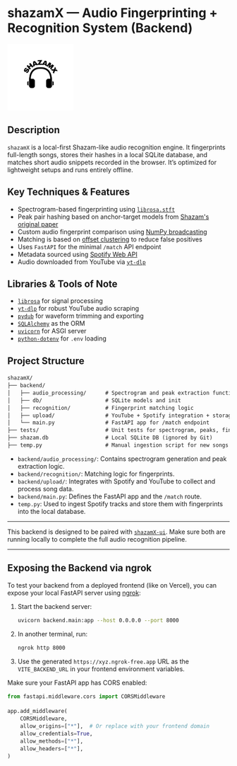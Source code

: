 # shazamX — Audio Fingerprinting + Recognition System (Backend)

<img src="https://raw.githubusercontent.com/yashwant1810/shazamX-ui/main/public/BlackSimpleMusicStudioLogo.png" alt="shazamX logo" width="150"/>

## Description

`shazamX` is a local-first Shazam-like audio recognition engine. It fingerprints full-length songs, stores their hashes in a local SQLite database, and matches short audio snippets recorded in the browser. It’s optimized for lightweight setups and runs entirely offline.

## Key Techniques & Features

- Spectrogram-based fingerprinting using [`librosa.stft`](https://librosa.org/doc/latest/generated/librosa.stft.html)
- Peak pair hashing based on anchor-target models from [Shazam's original paper](https://www.ee.columbia.edu/~dpwe/papers/Wang03-shazam.pdf)
- Custom audio fingerprint comparison using [NumPy broadcasting](https://numpy.org/doc/stable/user/basics.broadcasting.html)
- Matching is based on [offset clustering](https://en.wikipedia.org/wiki/Shazam_(service)#Algorithm) to reduce false positives
- Uses `FastAPI` for the minimal `/match` API endpoint
- Metadata sourced using [Spotify Web API](https://developer.spotify.com/documentation/web-api/)
- Audio downloaded from YouTube via [`yt-dlp`](https://github.com/yt-dlp/yt-dlp)

## Libraries & Tools of Note

- [`librosa`](https://librosa.org/) for signal processing
- [`yt-dlp`](https://github.com/yt-dlp/yt-dlp) for robust YouTube audio scraping
- [`pydub`](https://github.com/jiaaro/pydub) for waveform trimming and exporting
- [`SQLAlchemy`](https://www.sqlalchemy.org/) as the ORM
- [`uvicorn`](https://www.uvicorn.org/) for ASGI server
- [`python-dotenv`](https://github.com/theskumar/python-dotenv) for `.env` loading

## Project Structure

```txt
shazamX/
├── backend/
│   ├── audio_processing/      # Spectrogram and peak extraction functions
│   ├── db/                    # SQLite models and init
│   ├── recognition/           # Fingerprint matching logic
│   ├── upload/                # YouTube + Spotify integration + storage pipeline
│   └── main.py                # FastAPI app for /match endpoint
├── tests/                     # Unit tests for spectrogram, peaks, fingerprints
├── shazam.db                  # Local SQLite DB (ignored by Git)
├── temp.py                    # Manual ingestion script for new songs
```

- `backend/audio_processing/`: Contains spectrogram generation and peak extraction logic.
- `backend/recognition/`: Matching logic for fingerprints.
- `backend/upload/`: Integrates with Spotify and YouTube to collect and process song data.
- `backend/main.py`: Defines the FastAPI app and the `/match` route.
- `temp.py`: Used to ingest Spotify tracks and store them with fingerprints into the local database.

---

This backend is designed to be paired with [`shazamX-ui`](https://github.com/yashwant1810/shazamX-ui). Make sure both are running locally to complete the full audio recognition pipeline.

---

## Exposing the Backend via ngrok

To test your backend from a deployed frontend (like on Vercel), you can expose your local FastAPI server using [ngrok](https://ngrok.com/):

1. Start the backend server:
   ```bash
   uvicorn backend.main:app --host 0.0.0.0 --port 8000
   ```

2. In another terminal, run:
   ```bash
   ngrok http 8000
   ```

3. Use the generated `https://xyz.ngrok-free.app` URL as the `VITE_BACKEND_URL` in your frontend environment variables.

Make sure your FastAPI app has CORS enabled:

```python
from fastapi.middleware.cors import CORSMiddleware

app.add_middleware(
    CORSMiddleware,
    allow_origins=["*"],  # Or replace with your frontend domain
    allow_credentials=True,
    allow_methods=["*"],
    allow_headers=["*"],
)
```

